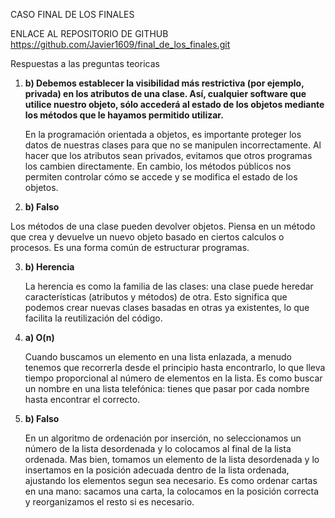 CASO FINAL DE LOS FINALES 


ENLACE AL REPOSITORIO DE GITHUB
   https://github.com/Javier1609/final_de_los_finales.git

   
Respuestas a las preguntas teoricas


1) **b) Debemos establecer la visibilidad más restrictiva (por ejemplo, privada) en los atributos de una clase. Así, cualquier software que utilice nuestro objeto, sólo accederá al estado de los objetos mediante los métodos que le hayamos permitido utilizar.**

   En la programación orientada a objetos, es importante proteger los datos de nuestras clases para que no se manipulen incorrectamente. Al hacer que los atributos sean privados, evitamos que otros programas los cambien directamente. En cambio, los métodos públicos nos permiten controlar cómo se accede y se modifica el estado de los objetos.


2) **b) Falso**

 Los métodos de una clase pueden devolver objetos. Piensa en un método que crea y devuelve un nuevo objeto basado en ciertos calculos o procesos. Es una forma común de estructurar programas.

3) **b) Herencia**

   La herencia es como la familia de las clases: una clase puede heredar características (atributos y métodos) de otra. Esto significa que podemos crear nuevas clases basadas en otras ya existentes, lo que facilita la reutilización del código.

4) **a) O(n)**

   Cuando buscamos un elemento en una lista enlazada, a menudo tenemos que recorrerla desde el principio hasta encontrarlo, lo que lleva tiempo proporcional al número de elementos en la lista. Es como buscar un nombre en una lista telefónica: tienes que pasar por cada nombre hasta encontrar el correcto.

5) **b) Falso**

    En un algoritmo de ordenación por inserción, no seleccionamos un número de la lista desordenada y lo colocamos al final de la lista ordenada. Mas bien, tomamos un elemento de la lista desordenada y lo insertamos en la posición adecuada dentro de la lista ordenada, ajustando los elementos segun sea necesario. Es como ordenar cartas en una mano: sacamos una carta, la colocamos en la posición correcta y reorganizamos el resto si es necesario.

  
   
   

   
